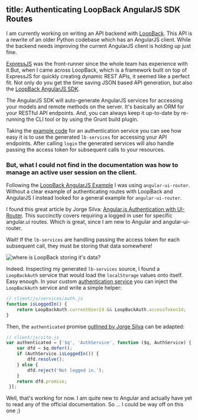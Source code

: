title: Authenticating LoopBack AngularJS SDK Routes
---

I am currently working on writing an API backend with [LoopBack](http://loopback.io/). This API is a rewrite of an older Python codebase which has an AngularJS client. While the backend needs improving the current AngularJS client is holding up just fine.

[ExpressJS]() was the front-runner since the whole team has experience with it.But, when I came across LoopBack, which is a framework built on top of ExpressJS for quickly creating dynamic REST APIs, it seemed like a perfect fit. Not only do you get the time saving JSON based API generation, but also the [LoopBack AngularJS SDK](https://docs.strongloop.com/display/public/LB/AngularJS+JavaScript+SDK).

The AngularJS SDK will auto-generate AngularJS services for accessing your models and remote methods on the server. It's basically an ORM for your RESTful API endpoints. And, you can always keep it up-to-date by re-running the CLI tool or by using the Grunt build plugin.

Taking the [example code](https://docs.strongloop.com/display/public/LB/Create+AngularJS+client#CreateAngularJSclient-Services) for an authentication service you can see how easy it is to use the generated `lb-services` for accessing your API endpoints. After calling `login` the generated services will also handle passing the access token for subsequent calls to your resources.

### But, what I could not find in the documentation was how to manage an active user session on the client.

Following the [LoopBack AngularJS Example](https://github.com/strongloop/loopback-example-angular/blob/master/client/js/app.js#L4) I was using `angular-ui-router`. Without a clear example of authenticating routes with LoopBack and AngularJS I instead looked for a general example for `angular-ui-router`.

I found this great article by Jorge Silva: [Angular.js Authentication with UI-Router](http://blog.thejsj.com/angular-js-authentication-with-ui-router/). This succinctly covers requiring a logged in user for specific angular.ui routes. Which is great, since I am new to Angular and angular-ui-router.

Wait! If the `lb-services` are handling passing the access token for each subsequent call, they must be storing that data somewhere!

![where is LoopBack storing it's data?](https://dl.dropboxusercontent.com/u/3067484/Screenshot%202015-08-12%2023.01.33.png)

Indeed. Inspecting my generated `lb-services` source, I found a `LoopBackAuth` service that would load the `localStorage` values onto itself. Easy enough. In your custom [authentication service](https://docs.strongloop.com/display/public/LB/Create+AngularJS+client#CreateAngularJSclient-Services) you can inject the `LoopBackAuth` service and write a simple helper:

```javascript
// client/js/services/auth.js
function isLoggedIn() {
    return LoopBackAuth.currentUserId && LoopBackAuth.accessTokenId;
}
```

Then, the `authenticated` promise [outlined by Jorge Silva](http://blog.thejsj.com/angular-js-authentication-with-ui-router/) can be adapted:

```javascript
// client/js/site.js
var authenticated = ['$q', 'AuthService', function ($q, AuthService) {
    var dfd = $q.defer();
    if (AuthService.isLoggedIn()) {
        dfd.resolve();
    } else {
        dfd.reject('Not logged in.');
    }
    return dfd.promise;
 }];
```

Well, that's working for now. I am quite new to Angular and actually have yet to read any of the official documentation. So ... I could be way off on this one ;)
